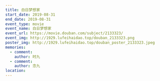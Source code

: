 ```yaml
---
title: 白日梦想家
start_date: 2019-08-31
end_date: 2019-08-31
event_type: movie
event_name: 白日梦想家
event_url: https://movie.douban.com/subject/2133323/
event_img: http://1929.lufeihaidao.top/douban_2133323.png
poster_img: http://1929.lufeihaidao.top/douban_poster_2133323.jpeg
memories:
  - comment: 
    author: 时九
  - comment: 
    author: 念九
location: 
---
```


